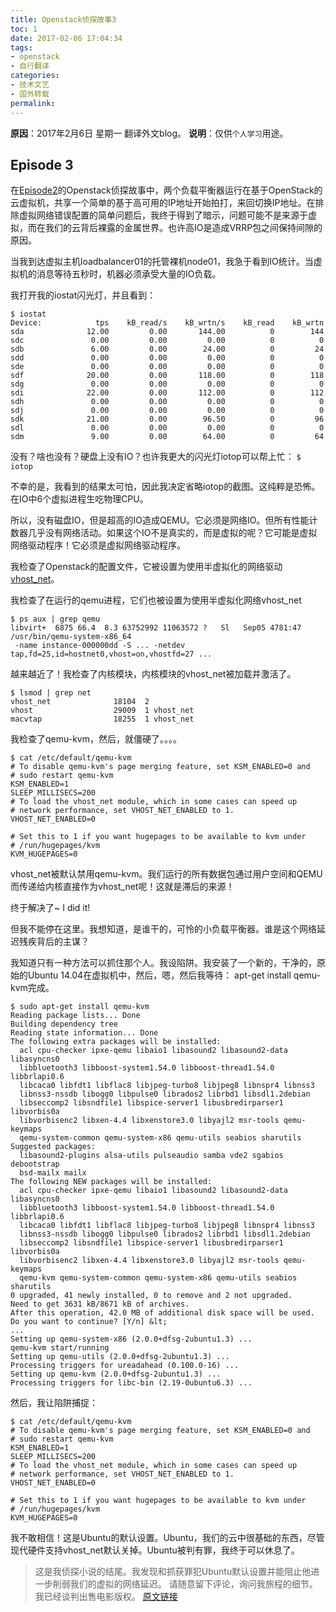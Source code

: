 ```yaml
---
title: Openstack侦探故事3
toc: 1
date: 2017-02-06 17:04:34
tags:
- openstack
- 自行翻译
categories:
- 技术文艺
- 国外转载
permalink: 
---
```

**原因**：2017年2月6日 星期一 翻译外文blog。
**说明**：仅供`个人学习`用途。

<!-- more -->

## Episode 3

在[Episode2](http://minichao.me/2017/02/06/Openstack侦探故事2/)的Openstack侦探故事中，两个负载平衡器运行在基于OpenStack的云虚拟机，共享一个简单的基于高可用的IP地址开始拍打，来回切换IP地址。在排除虚拟网络错误配置的简单问题后，我终于得到了暗示，问题可能不是来源于虚拟，而在我们的云背后裸露的金属世界。也许高IO是造成VRRP包之间保持间隙的原因。

当我到达虚拟主机loadbalancer01的托管裸机node01，我急于看到IO统计。当虚拟机的消息等待五秒时，机器必须承受大量的IO负载。

我打开我的iostat闪光灯，并且看到：
```shell
$ iostat
Device:            tps    kB_read/s    kB_wrtn/s    kB_read    kB_wrtn
sda              12.00         0.00       144.00          0        144
sdc               0.00         0.00         0.00          0          0
sdb               6.00         0.00        24.00          0         24
sdd               0.00         0.00         0.00          0          0
sde               0.00         0.00         0.00          0          0
sdf              20.00         0.00       118.00          0        118
sdg               0.00         0.00         0.00          0          0
sdi              22.00         0.00       112.00          0        112
sdh               0.00         0.00         0.00          0          0
sdj               0.00         0.00         0.00          0          0
sdk              21.00         0.00        96.50          0         96
sdl               0.00         0.00         0.00          0          0
sdm               9.00         0.00        64.00          0         64
```

没有？啥也没有？硬盘上没有IO？也许我更大的闪光灯iotop可以帮上忙：
`$ iotop`

不幸的是，我看到的结果太可怕，因此我决定省略iotop的截图。这纯粹是恐怖。在IO中6个虚拟进程生吃物理CPU。

所以，没有磁盘IO，但是超高的IO造成QEMU。它必须是网络IO。但所有性能计数器几乎没有网络活动。如果这个IO不是真实的，而是虚拟的呢？它可能是虚拟网络驱动程序！它必须是虚拟网络驱动程序。

我检查了Openstack的配置文件，它被设置为使用半虚拟化的网络驱动[vhost_net](http://www.linux-kvm.org/page/VhostNet)。

我检查了在运行的qemu进程，它们也被设置为使用半虚拟化网络vhost_net
```shell
$ ps aux | grep qemu
libvirt+  6875 66.4  8.3 63752992 11063572 ?   Sl   Sep05 4781:47 /usr/bin/qemu-system-x86_64
 -name instance-000000dd -S ... -netdev tap,fd=25,id=hostnet0,vhost=on,vhostfd=27 ...
```
越来越近了！我检查了内核模块，内核模块的vhost_net被加载并激活了。
```shell
$ lsmod | grep net
vhost_net              18104  2
vhost                  29009  1 vhost_net
macvtap                18255  1 vhost_net
```
我检查了qemu-kvm，然后，就僵硬了。。。。
```shell
$ cat /etc/default/qemu-kvm
# To disable qemu-kvm's page merging feature, set KSM_ENABLED=0 and
# sudo restart qemu-kvm
KSM_ENABLED=1
SLEEP_MILLISECS=200
# To load the vhost_net module, which in some cases can speed up
# network performance, set VHOST_NET_ENABLED to 1.
VHOST_NET_ENABLED=0
 
# Set this to 1 if you want hugepages to be available to kvm under
# /run/hugepages/kvm
KVM_HUGEPAGES=0
```
vhost_net被默认禁用qemu-kvm。我们运行的所有数据包通过用户空间和QEMU而传递给内核直接作为vhost_net呢！这就是滞后的来源！

终于解决了~ I did it!

但我不能停在这里。我想知道，是谁干的，可怜的小负载平衡器。谁是这个网络延迟残疾背后的主谋？

我知道只有一种方法可以抓住那个人。我设陷阱。我安装了一个新的，干净的，原始的Ubuntu 14.04在虚拟机中，然后，嗯，然后我等待： apt-get install qemu-kvm完成。

```
$ sudo apt-get install qemu-kvm
Reading package lists... Done
Building dependency tree
Reading state information... Done
The following extra packages will be installed:
  acl cpu-checker ipxe-qemu libaio1 libasound2 libasound2-data libasyncns0
  libbluetooth3 libboost-system1.54.0 libboost-thread1.54.0 libbrlapi0.6
  libcaca0 libfdt1 libflac8 libjpeg-turbo8 libjpeg8 libnspr4 libnss3
  libnss3-nssdb libogg0 libpulse0 librados2 librbd1 libsdl1.2debian
  libseccomp2 libsndfile1 libspice-server1 libusbredirparser1 libvorbis0a
  libvorbisenc2 libxen-4.4 libxenstore3.0 libyajl2 msr-tools qemu-keymaps
  qemu-system-common qemu-system-x86 qemu-utils seabios sharutils
Suggested packages:
  libasound2-plugins alsa-utils pulseaudio samba vde2 sgabios debootstrap
  bsd-mailx mailx
The following NEW packages will be installed:
  acl cpu-checker ipxe-qemu libaio1 libasound2 libasound2-data libasyncns0
  libbluetooth3 libboost-system1.54.0 libboost-thread1.54.0 libbrlapi0.6
  libcaca0 libfdt1 libflac8 libjpeg-turbo8 libjpeg8 libnspr4 libnss3
  libnss3-nssdb libogg0 libpulse0 librados2 librbd1 libsdl1.2debian
  libseccomp2 libsndfile1 libspice-server1 libusbredirparser1 libvorbis0a
  libvorbisenc2 libxen-4.4 libxenstore3.0 libyajl2 msr-tools qemu-keymaps
  qemu-kvm qemu-system-common qemu-system-x86 qemu-utils seabios sharutils
0 upgraded, 41 newly installed, 0 to remove and 2 not upgraded.
Need to get 3631 kB/8671 kB of archives.
After this operation, 42.0 MB of additional disk space will be used.
Do you want to continue? [Y/n] &lt;
...
Setting up qemu-system-x86 (2.0.0+dfsg-2ubuntu1.3) ...
qemu-kvm start/running
Setting up qemu-utils (2.0.0+dfsg-2ubuntu1.3) ...
Processing triggers for ureadahead (0.100.0-16) ...
Setting up qemu-kvm (2.0.0+dfsg-2ubuntu1.3) ...
Processing triggers for libc-bin (2.19-0ubuntu6.3) ...
```

然后，我让陷阱捕捉：

```
$ cat /etc/default/qemu-kvm
# To disable qemu-kvm's page merging feature, set KSM_ENABLED=0 and
# sudo restart qemu-kvm
KSM_ENABLED=1
SLEEP_MILLISECS=200
# To load the vhost_net module, which in some cases can speed up
# network performance, set VHOST_NET_ENABLED to 1.
VHOST_NET_ENABLED=0
 
# Set this to 1 if you want hugepages to be available to kvm under
# /run/hugepages/kvm
KVM_HUGEPAGES=0
```
我不敢相信！这是Ubuntu的默认设置。Ubuntu，我们的云中很基础的东西，尽管现代硬件支持vhost_net默认关掉。Ubuntu被判有罪，我终于可以休息了。

>这是我侦探小说的结尾。我发现和抓获罪犯Ubuntu默认设置并能阻止他进一步削弱我们的虚拟的网络延迟。
请随意留下评论，询问我旅程的细节。我已经谈判出售电影版权。
[原文链接](https://blog.codecentric.de/en/2014/09/openstack-crime-story-solved-tcpdump-sysdig-iostat-episode-3/)